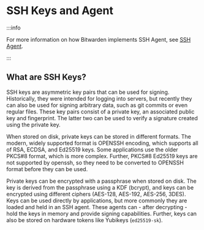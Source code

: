 # SSH Keys and Agent

:::info

For more information on how Bitwarden implements SSH Agent, see [SSH Agent](./agent).

:::

## What are SSH Keys?

SSH keys are asymmetric key pairs that can be used for signing. Historically, they were intended for
logging into servers, but recently they can also be used for signing arbitrary data, such as git
commits or even regular files. These key pairs consist of a private key, an associated public key and
fingerprint. The latter two can be used to verify a signature created using the private key.

When stored on disk, private keys can be stored in different formats. The modern, widely supported
format is OPENSSH encoding, which supports all of RSA, ECDSA, and Ed25519 keys. Some applications
use the older PKCS#8 format, which is more complex. Further, PKCS#8 Ed25519 keys are not supported
by openssh, so they need to be converted to OPENSSH format before they can be used.

Private keys can be encrypted with a passphrase when stored on disk. The key is derived from the
passphrase using a KDF (bcrypt), and keys can be encrypted using different ciphers (AES-128,
AES-192, AES-256, 3DES). Keys can be used directly by applications, but more commonly they are
loaded and held in an SSH agent. These agents can - after decrypting - hold the keys in memory and
provide signing capabilities. Further, keys can also be stored on hardware tokens like Yubikeys
(`ed25519-sk`).
